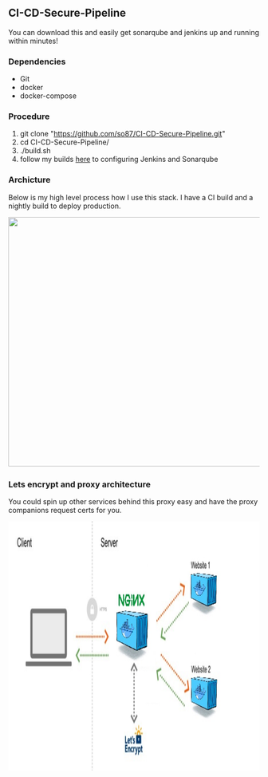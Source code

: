 ## CI-CD-Secure-Pipeline
You can download this and easily get sonarqube and jenkins up and running within minutes!  

### Dependencies
  * Git
  * docker
  * docker-compose

### Procedure
  1. git clone "https://github.com/so87/CI-CD-Secure-Pipeline.git"
  2. cd CI-CD-Secure-Pipeline/
  3. ./build.sh
  4. follow my builds [here](https://github.com/so87/Home-Lab/blob/master/Configuration%20Guides.md) to configuring Jenkins and Sonarqube

### Archicture
Below is my high level process how I use this stack.  I have a CI build and a nightly build to deploy production.
<p align="center">
  <img width="1000" height="500" src="https://github.com/so87/Security-Lab-Manager/blob/dev/documentation/dev-deploy-process.PNG">
</p>

### Lets encrypt and proxy architecture
You could spin up other services behind this proxy easy and have the proxy companions request certs for you.
<p align="center">
  <img width="1500" height="500" src="https://github.com/evertramos/images/raw/master/webproxy.jpg">
</p>
